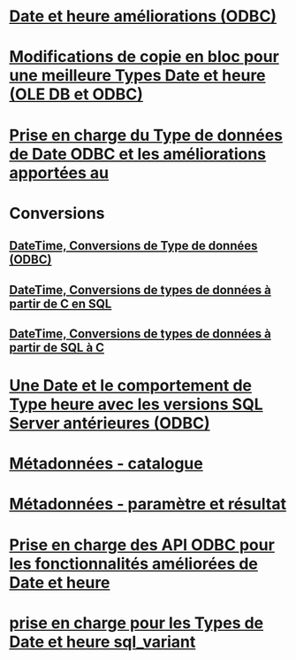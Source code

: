 # [Date et heure améliorations (ODBC)](date-and-time-improvements-odbc.md)

# [Modifications de copie en bloc pour une meilleure Types Date et heure (OLE DB et ODBC)](bulk-copy-changes-for-enhanced-date-and-time-types-ole-db-and-odbc.md)
# [Prise en charge du Type de données de Date ODBC et les améliorations apportées au](data-type-support-for-odbc-date-and-time-improvements.md)

# Conversions
## [DateTime, Conversions de Type de données (ODBC)](datetime-data-type-conversions-odbc.md)
## [DateTime, Conversions de types de données à partir de C en SQL](datetime-data-type-conversions-from-c-to-sql.md)
## [DateTime, Conversions de types de données à partir de SQL à C](datetime-data-type-conversions-from-sql-to-c.md)

# [Une Date et le comportement de Type heure avec les versions SQL Server antérieures (ODBC)](enhanced-date-and-time-type-behavior-with-previous-sql-server-versions-odbc.md)
# [Métadonnées - catalogue](metadata-catalog.md)
# [Métadonnées - paramètre et résultat](metadata-parameter-and-result.md)
# [Prise en charge des API ODBC pour les fonctionnalités améliorées de Date et heure](odbc-api-support-for-enhanced-date-and-time-features.md)
# [prise en charge pour les Types de Date et heure sql_variant](sql-variant-support-for-date-and-time-types.md)
